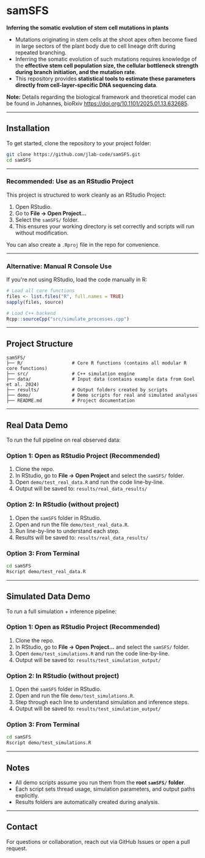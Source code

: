 # samSFS

**Inferring the somatic evolution of stem cell mutations in plants**

- Mutations originating in stem cells at the shoot apex often become fixed in large sectors of the plant body due to cell lineage drift during repeated branching.
- Inferring the somatic evolution of such mutations requires knowledge of the **effective stem cell population size, the cellular bottleneck strength during branch initiation, and the mutation rate**.
- This repository provides **statistical tools to estimate these parameters directly from cell-layer-specific DNA sequencing data**. 

**Note:** Details regarding the biological framework and theoretical model can be found in Johannes, bioRxiv https://doi.org/10.1101/2025.01.13.632685.

---
## Installation
To get started, clone the repository to your project folder:
```bash
git clone https://github.com/jlab-code/samSFS.git
cd samSFS
```
---
### Recommended: Use as an RStudio Project
This project is structured to work cleanly as an RStudio Project:
1. Open RStudio.
2. Go to **File → Open Project...**
3. Select the `samSFS/` folder.
4. This ensures your working directory is set correctly and scripts will run without modification.

You can also create a `.Rproj` file in the repo for convenience.

---
### Alternative: Manual R Console Use
If you're not using RStudio, load the code manually in R:

```r
# Load all core functions
files <- list.files("R", full.names = TRUE)
sapply(files, source)

# Load C++ backend
Rcpp::sourceCpp("src/simulate_processes.cpp")
```
---
## Project Structure
```
samSFS/
├── R/                  # Core R functions (contains all modular R core functions)
├── src/                # C++ simulation engine
├── data/               # Input data (contains example data from Goel et al. 2024)
├── results/            # Output folders created by scripts
├── demo/               # Demo scripts for real and simulated analyses
├── README.md           # Project documentation
```
---
## Real Data Demo
To run the full pipeline on real observed data:

### Option 1: Open as RStudio Project (Recommended)
1. Clone the repo.
2. In RStudio, go to **File → Open Project** and select the `samSFS/` folder.
3. Open `demo/test_real_data.R` and run the code line-by-line.
4. Output will be saved to: `results/real_data_results/`

### Option 2: In RStudio (without project)
1. Open the `samSFS` folder in RStudio.
2. Open and run the file `demo/test_real_data.R`.
3. Run line-by-line to understand each step.
4. Results will be saved to: `results/real_data_results/`

### Option 3: From Terminal
```bash
cd samSFS
Rscript demo/test_real_data.R
```
---
## Simulated Data Demo
To run a full simulation + inference pipeline:

### Option 1: Open as RStudio Project (Recommended)
1. Clone the repo.
2. In RStudio, go to **File → Open Project...** and select the `samSFS/` folder.
3. Open `demo/test_simulations.R` and run the code line-by-line.
4. Output will be saved to: `results/test_simulation_output/`

### Option 2: In RStudio (without project)
1. Open the `samSFS` folder in RStudio.
2. Open and run the file `demo/test_simulations.R`.
3. Step through each line to understand simulation and inference steps.
4. Output will be saved to: `results/test_simulation_output/`

### Option 3: From Terminal
```bash
cd samSFS
Rscript demo/test_simulations.R
```
---
## Notes
- All demo scripts assume you run them from the **root `samSFS/` folder**.
- Each script sets thread usage, simulation parameters, and output paths explicitly.
- Results folders are automatically created during analysis.

---
## Contact
For questions or collaboration, reach out via GitHub Issues or open a pull request.
